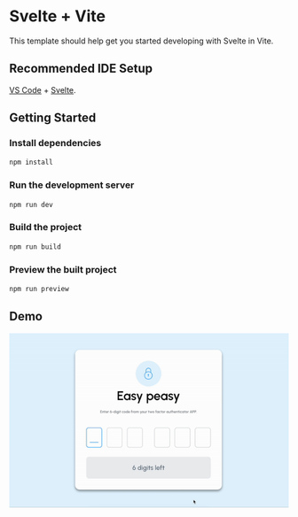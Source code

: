 # Svelte + Vite

This template should help get you started developing with Svelte in Vite.

## Recommended IDE Setup

[VS Code](https://code.visualstudio.com/) + [Svelte](https://marketplace.visualstudio.com/items?itemName=svelte.svelte-vscode).

## Getting Started

### Install dependencies

```bash
npm install
```

### Run the development server

```bash
npm run dev
```

### Build the project

```bash
npm run build
```

### Preview the built project

```bash
npm run preview
```

## Demo

![](/src/assets/demo.gif)
